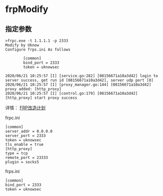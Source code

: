 # frpModify

## 指定参数
```
>frpc.exe -t 1.1.1.1 -p 2333
Modify by Uknow
Configure frps.ini As follows

        [common]
        bind_port = 2333
        token = uknowsec

2020/06/21 10:25:57 [I] [service.go:282] [08156671a10a3d42] login to server success, get run id [08156671a10a3d42], server udp port [0]
2020/06/21 10:25:57 [I] [proxy_manager.go:144] [08156671a10a3d42] proxy added: [http_proxy]
2020/06/21 10:25:57 [I] [control.go:179] [08156671a10a3d42] [http_proxy] start proxy success
```

详情：
[FRP改造计划](https://uknowsec.cn/posts/notes/FRP%E6%94%B9%E9%80%A0%E8%AE%A1%E5%88%92.html)

frpc.ini
```
[common]
server_addr = 0.0.0.0
server_port = 2333
token = uknowsec
tls_enable = true
[http_proxy]
type = tcp
remote_port = 23333
plugin = socks5
```


frps.ini
```
[common]
bind_port = 2333
token = uknowsec
```

